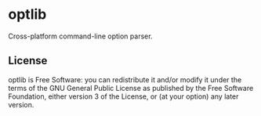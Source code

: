 # optlib

Cross-platform command-line option parser.

## License

optlib is Free Software: you can redistribute it and/or modify
it under the terms of the GNU General Public License as published by
the Free Software Foundation, either version 3 of the License, or
(at your option) any later version.

